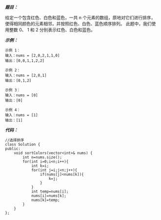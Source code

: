 ***题目：***

给定一个包含红色、白色和蓝色，一共 n 个元素的数组，原地对它们进行排序，使得相同颜色的元素相邻，并按照红色、白色、蓝色顺序排列。
此题中，我们使用整数 0、 1 和 2 分别表示红色、白色和蓝色。

***示例：***
```
示例 1：
输入：nums = [2,0,2,1,1,0]
输出：[0,0,1,1,2,2]

示例 2：
输入：nums = [2,0,1]
输出：[0,1,2]

示例 3：
输入：nums = [0]
输出：[0]

示例 4：
输入：nums = [1]
输出：[1]
```

***代码：***
```
//选择排序
class Solution {
public:
    void sortColors(vector<int>& nums) {
        int n=nums.size();
        for(int i=0;i<n;i++){
            int k=i;
            for(int j=i;j<n;j++){
                if(nums[j]<nums[k]){
                    k=j;
                }
            }
            int temp=nums[i];
            nums[i]=nums[k];
            nums[k]=temp;
        }
    }
};
```
